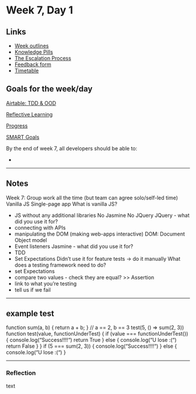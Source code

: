 # Week 7, Day 1

## Links

* [Week outlines](https://github.com/makersacademy/course/blob/master/week_outlines.md)
* [Knowledge Pills](https://github.com/makersacademy/course/blob/master/pills.md)
* [The Escalation Process](https://github.com/makersacademy/course/blob/29a5e4a3c1776d32eda8f3ee55edc1dd124b05ba/pills/escalation_process.md)
* [Feedback form](https://docs.google.com/forms/d/1dr6yUt7M2HJyDEnMoqjuNpew3mUgFQUp79WQbT7wv68/edit)
* [Timetable](https://airtable.com/shr9ia7PTZfhGxXQa/tblU9M74TCpg89oGC)

## Goals for the week/day

[Airtable: TDD & OOD](https://airtable.com/shrr9VqhGBzPyfa7E/tblokmw6yNUO75ge6)

[Reflective Learning](https://github.com/makersacademy/course/blob/master/goals/reflective_learning.md)

[Progress](https://github.com/makersacademy/course/blob/master/goals/progress_insight.md)

[SMART Goals](https://docs.google.com/document/d/1Tcw_8OuOSXArP8Wr7X1jywWDV8NW_LzYmFawUCBYIZ8/edit)

By the end of week 7, all developers should be able to:

* 

---

## Notes

Week 7:
Group work all the time (but team can agree solo/self-led time)
Vanilla JS
Single-page app
What is vanilla JS?
* JS without any additional libraries
No Jasmine
No JQuery
JQuery - what did you use it for?
* connecting with APIs
* manipulating the DOM (making web-apps interactive)
    DOM: Document Object model
* Event listeners
Jasmine - what did you use it for?
* TDD
* Set Expectations
Didn’t use it for feature tests -> do it manually
What does a testing framework need to do?
* set Expectations
* compare two values - check they are equal? >> Assertion
* link to what you’re testing
* tell us if we fail
---
example test
---
function sum(a, b) {
    return a + b;
}
// a == 2, b == 3
test(5, () => sum(2, 3))
function test(value, functionUnderTest) {
    if (value === functionUnderTest()) {
        console.log(“Success!!!!“)
        return True
    } else {
        console.log(“U lose :(“)
        return False
    }
}
if (5 === sum(2, 3)) {
    console.log(“Success!!!!“)
} else {
    console.log(“U lose :(“)
}

---

### Reflection

text
